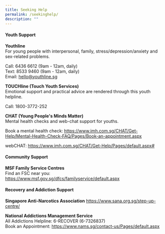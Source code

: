```yaml
---
title: Seeking Help
permalink: /seekinghelp/
description: ""
---
```

#### Youth Support

**Youthline** 
<br> For young people with interpersonal, family, stress/depression/anxiety and sex-related problems.

 Call: 6436 6612 (9am - 12am, daily)
<br> Text: 8533 9460 (9am - 12am, daily)
<br> Email: hello@youthline.sg

**TOUCHline (Touch Youth Services)**
<br> Emotional support and practical advice are rendered through this youth helpline.

 Call: 1800-3772-252

**CHAT (Young People's Minds Matter)**
<br> Mental health checks and web-chat support for youths.

Book a mental health check: https://www.imh.com.sg/CHAT/Get-Help/Mental-Health-Check-FAQ/Pages/Book-an-appointment.aspx

webCHAT:
https://www.imh.com.sg/CHAT/Get-Help/Pages/default.aspx#



#### Community Support
**MSF Family Service Centres**
<br> Find an FSC near you: https://www.msf.gov.sg/dfcs/familyservice/default.aspx



#### Recovery and Addiction Support

**Singapore Anti-Narcotics Association**
https://www.sana.org.sg/step-up-centre/

**National Addictions Management Service**
<br> All Addictions Helpline: 6-RECOVER (6-7326837)
<br> Book an Appointment: https://www.nams.sg/contact-us/Pages/default.aspx
